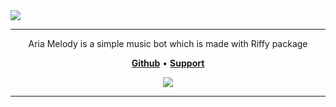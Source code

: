 <img src="https://ik.imagekit.io/bebanserver/Banners/Aria%20Melody%20_Banner_no3.png?updatedAt=1725647322974" />

---
<p align="center">Aria Melody is a simple music bot which is made with Riffy package</p>

<p align="center">
    <a href="https://github.com/BebanCode/Aria-Melody"><b>Github</b></a> •
    <a href="https://discord.gg/9eCgpGuZAa"><b>Support</b></a>
</p>

<div align="center">

  <a href="https://www.npmjs.com/package/riffy"><img src="https://img.shields.io/badge/Riffy-1.0.7_rc.1-blue" />

</div>

---

